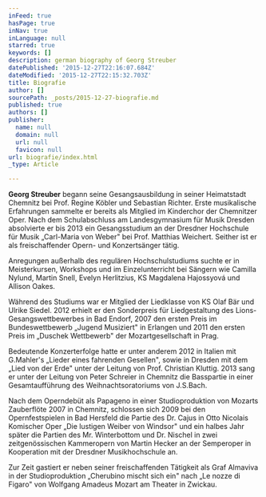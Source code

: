 ```yaml
---
inFeed: true
hasPage: true
inNav: true
inLanguage: null
starred: true
keywords: []
description: german biography of Georg Streuber
datePublished: '2015-12-27T22:16:07.684Z'
dateModified: '2015-12-27T22:15:32.703Z'
title: Biografie
author: []
sourcePath: _posts/2015-12-27-biografie.md
published: true
authors: []
publisher:
  name: null
  domain: null
  url: null
  favicon: null
url: biografie/index.html
_type: Article

---
```

**Georg Streuber** begann seine Gesangsausbildung in seiner Heimatstadt Chemnitz bei Prof. Regine Köbler und Sebastian Richter. Erste musikalische Erfahrungen sammelte er bereits als Mitglied im Kinderchor der Chemnitzer Oper. Nach dem Schulabschluss am Landesgymnasium für Musik Dresden absolvierte er bis 2013 ein Gesangsstudium an der Dresdner Hochschule für Musik „Carl-Maria von Weber" bei Prof. Matthias Weichert. Seither ist er als freischaffender Opern- und Konzertsänger tätig.

Anregungen außerhalb des regulären Hochschulstudiums suchte er in Meisterkursen, Workshops und im Einzelunterricht bei Sängern wie Camilla Nylund, Martin Snell, Evelyn Herlitzius, KS Magdalena Hajossyová und Allison Oakes.

Während des Studiums war er Mitglied der Liedklasse von KS Olaf Bär und Ulrike Siedel. 2012 erhielt er den Sonderpreis für Liedgestaltung des Lions-Gesangswettbewerbes in Bad Endorf, 2007 den ersten Preis im Bundeswettbewerb „Jugend Musiziert" in Erlangen und 2011 den ersten Preis im „Duschek Wettbewerb" der Mozartgesellschaft in Prag.

Bedeutende Konzerterfolge hatte er unter anderem 2012 in Italien mit G.Mahler's „Lieder eines fahrenden Gesellen", sowie in Dresden mit dem „Lied von der Erde" unter der Leitung von Prof. Christian Kluttig. 2013 sang er unter der Leitung von Peter Schreier in Chemnitz die Basspartie in einer Gesamtaufführung des Weihnachtsoratoriums von J.S.Bach.

Nach dem Operndebüt als Papageno in einer Studioproduktion von Mozarts Zauberflöte 2007 in Chemnitz, schlossen sich 2009 bei den Opernfestspielen in Bad Hersfeld die Partie des Dr. Cajus in Otto Nicolais Komischer Oper „Die lustigen Weiber von Windsor" und ein halbes Jahr später die Partien des Mr. Winterbottom und Dr. Nischel in zwei zeitgenössischen Kammeropern von Martin Hecker an der Semperoper in Kooperation mit der Dresdner Musikhochschule an.

Zur Zeit gastiert er neben seiner freischaffenden Tätigkeit als Graf Almaviva in der Studioproduktion „Cherubino mischt sich ein" nach „Le nozze di Figaro" von Wolfgang Amadeus Mozart am Theater in Zwickau.